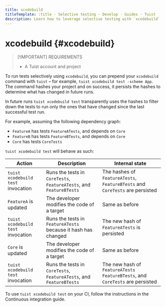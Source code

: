 ```yaml
---
title: xcodebuild
titleTemplate: :title · Selective testing · Develop · Guides · Tuist
description: Learn how to leverage selective testing with `xcodebuild`.
---
```


# xcodebuild {#xcodebuild}

> [!IMPORTANT] REQUIREMENTS
>
> - A <LocalizedLink href="/server/introduction/accounts-and-projects">Tuist account and project</LocalizedLink>

To run tests selectively using `xcodebuild`, you can prepend your `xcodebuild` command with `tuist` – for example, `tuist xcodebuild test -scheme App`. The command hashes your project and on success, it persists the hashes to determine what has changed in future runs.

In future runs `tuist xcodebuild test` transparently uses the hashes to filter down the tests to run only the ones that have changed since the last successful test run.

For example, assuming the following dependency graph:

- `FeatureA` has tests `FeatureATests`, and depends on `Core`
- `FeatureB` has tests `FeatureBTests`, and depends on `Core`
- `Core` has tests `CoreTests`

`tuist xcodebuild test` will behave as such:

| Action                             | Description                                                         | Internal state                                                                 |
| ---------------------------------- | ------------------------------------------------------------------- | ------------------------------------------------------------------------------ |
| `tuist xcodebuild test` invocation | Runs the tests in `CoreTests`, `FeatureATests`, and `FeatureBTests` | The hashes of `FeatureATests`, `FeatureBTests` and `CoreTests` are persisted   |
| `FeatureA` is updated              | The developer modifies the code of a target                         | Same as before                                                                 |
| `tuist xcodebuild test` invocation | Runs the tests in `FeatureATests` because it hash has changed       | The new hash of `FeatureATests` is persisted                                   |
| `Core` is updated                  | The developer modifies the code of a target                         | Same as before                                                                 |
| `tuist xcodebuild test` invocation | Runs the tests in `CoreTests`, `FeatureATests`, and `FeatureBTests` | The new hash of `FeatureATests` `FeatureBTests`, and `CoreTests` are persisted |

To use `tuist xcodebuild test` on your CI, follow the instructions in the <LocalizedLink href="/guides/automate/continuous-integration">Continuous integration guide</LocalizedLink>.
